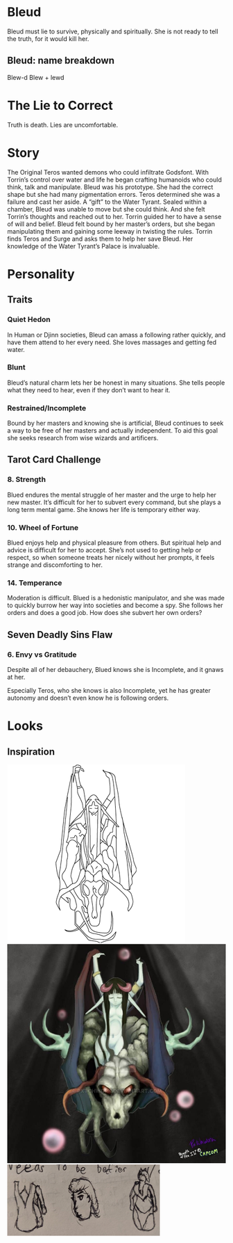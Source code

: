 # Bleud
Bleud must lie to survive, physically and spiritually. She is not ready to tell the truth, for it would kill her.

## Bleud: name breakdown
Blew-d
Blew + lewd
# The Lie to Correct
Truth is death. Lies are uncomfortable.
# Story
The Original Teros wanted demons who could infiltrate Godsfont. With Torrin’s control over water and life he began crafting humanoids who could think, talk and manipulate. Bleud was his prototype. She had the correct shape but she had many pigmentation errors. Teros determined she was a failure and cast her aside. A “gift” to the Water Tyrant.
Sealed within a chamber, Bleud was unable to move but she could think. And she felt Torrin’s thoughts and reached out to her. Torrin guided her to have a sense of will and belief. Bleud felt bound by her master’s orders, but she began manipulating them and gaining some leeway in twisting the rules.
Torrin finds Teros and Surge and asks them to help her save Bleud. Her knowledge of the Water Tyrant’s Palace is invaluable.

# Personality
## Traits
### Quiet Hedon
In Human or Djinn societies, Bleud can amass a following rather quickly, and have them attend to her every need. She loves massages and getting fed water.

### Blunt
Bleud’s natural charm lets her be honest in many situations. She tells people what they need to hear, even if they don’t want to hear it.

### Restrained/Incomplete
Bound by her masters and knowing she is artificial, Bleud continues to seek a way to be free of her masters and actually independent. To aid this goal she seeks research from wise wizards and artificers.

## Tarot Card Challenge
### 8.  Strength
Blued endures the mental struggle of her master and the urge to help her new master. It’s difficult for her to subvert every command, but she plays a long term mental game. She knows her life is temporary either way.
### 10. Wheel of Fortune
Blued enjoys help and physical pleasure from others. But spiritual help and advice is difficult for her to accept. She’s not used to getting help or respect, so when someone treats her nicely without her prompts, it feels strange and discomforting to her.
### 14. Temperance
Moderation is difficult. Blued is a hedonistic manipulator, and she was made to quickly burrow her way into societies and become a spy. She follows her orders and does a good job. How does she subvert her own orders?
## Seven Deadly Sins Flaw
### 6. Envy vs Gratitude
Despite all of her debauchery, Blued knows she is Incomplete, and it gnaws at her.

Especially Teros, who she knows is also Incomplete, yet he has greater autonomy and doesn’t even know he is following orders.
# Looks
## Inspiration
![Outline of Breath of Fire 4's version of Death](bof4DeathOutline.png)
![Drawing of Breath of Fire 4's version of Death](bof4DeathDrawing.png)
![Sketch of Bleud](BleudSketch0.png)

